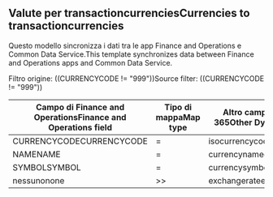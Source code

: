 ## <a name="currencies-to-transactioncurrencies"></a><span data-ttu-id="cdfbe-101">Valute per transactioncurrencies</span><span class="sxs-lookup"><span data-stu-id="cdfbe-101">Currencies to transactioncurrencies</span></span>

<span data-ttu-id="cdfbe-102">Questo modello sincronizza i dati tra le app Finance and Operations e Common Data Service.</span><span class="sxs-lookup"><span data-stu-id="cdfbe-102">This template synchronizes data between Finance and Operations apps and Common Data Service.</span></span>

<span data-ttu-id="cdfbe-103">Filtro origine: ((CURRENCYCODE != "999"))</span><span class="sxs-lookup"><span data-stu-id="cdfbe-103">Source filter: ((CURRENCYCODE != "999"))</span></span>

<span data-ttu-id="cdfbe-104">Campo di Finance and Operations</span><span class="sxs-lookup"><span data-stu-id="cdfbe-104">Finance and Operations field</span></span> | <span data-ttu-id="cdfbe-105">Tipo di mappa</span><span class="sxs-lookup"><span data-stu-id="cdfbe-105">Map type</span></span> | <span data-ttu-id="cdfbe-106">Altro campo di Dynamics 365</span><span class="sxs-lookup"><span data-stu-id="cdfbe-106">Other Dynamics 365 field</span></span> | <span data-ttu-id="cdfbe-107">Valore predefinito</span><span class="sxs-lookup"><span data-stu-id="cdfbe-107">Default value</span></span>
---|---|---|---
<span data-ttu-id="cdfbe-108">CURRENCYCODE</span><span class="sxs-lookup"><span data-stu-id="cdfbe-108">CURRENCYCODE</span></span> | = | <span data-ttu-id="cdfbe-109">isocurrencycode</span><span class="sxs-lookup"><span data-stu-id="cdfbe-109">isocurrencycode</span></span> | 
<span data-ttu-id="cdfbe-110">NAME</span><span class="sxs-lookup"><span data-stu-id="cdfbe-110">NAME</span></span> | = | <span data-ttu-id="cdfbe-111">currencyname</span><span class="sxs-lookup"><span data-stu-id="cdfbe-111">currencyname</span></span> | 
<span data-ttu-id="cdfbe-112">SYMBOL</span><span class="sxs-lookup"><span data-stu-id="cdfbe-112">SYMBOL</span></span> | = | <span data-ttu-id="cdfbe-113">currencysymbol</span><span class="sxs-lookup"><span data-stu-id="cdfbe-113">currencysymbol</span></span> | 
<span data-ttu-id="cdfbe-114">nessuno</span><span class="sxs-lookup"><span data-stu-id="cdfbe-114">none</span></span> | >> | <span data-ttu-id="cdfbe-115">exchangerate</span><span class="sxs-lookup"><span data-stu-id="cdfbe-115">exchangerate</span></span> | <span data-ttu-id="cdfbe-116">1</span><span class="sxs-lookup"><span data-stu-id="cdfbe-116">1</span></span>
